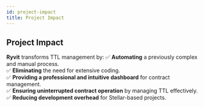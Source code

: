 ```yaml
---
id: project-impact
title: Project Impact
---
```


## **Project Impact**

**Ryvit** transforms TTL management by:
✅ **Automating** a previously complex and manual process.  
✅ **Eliminating** the need for extensive coding.  
✅ **Providing a professional and intuitive dashboard** for contract management.  
✅ **Ensuring uninterrupted contract operation** by managing TTL effectively.  
✅ **Reducing development overhead** for Stellar-based projects.